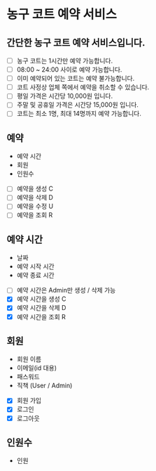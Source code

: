 # 농구 코트 예약 서비스

## 간단한 농구 코트 예약 서비스입니다.

- [ ] 농구 코트는 1시간만 예약 가능합니다.
- [ ] 08:00 ~ 24:00 사이로 예약 가능합니다.
- [ ] 이미 예약되어 있는 코트는 예약 불가능합니다.
- [ ] 코트 사정상 업체 쪽에서 예약을 취소할 수 있습니다.
- [ ] 평일 가격은 시간당 10,000원 입니다.
- [ ] 주말 및 공휴일 가격은 시간당 15,000원 입니다.
- [ ] 코트는 최소 1명, 최대 14명까지 예약 가능합니다.

## 예약

- 예약 시간
- 회원
- 인원수

- [ ] 예약을 생성 C
- [ ] 예약을 삭제 D
- [ ] 예약을 수정 U
- [ ] 예약을 조회 R

## 예약 시간

- 날짜
- 예약 시작 시간
- 예약 종료 시간

- [ ] 예약 시간은 Admin만 생성 / 삭제 가능
- [x] 예약 시간을 생성 C
- [x] 예약 시간을 삭제 D
- [x] 예약 시간을 조회 R

## 회원

- 회원 이름
- 이메일(id 대용)
- 패스워드
- 직책 (User / Admin)

- [x] 회원 가입
- [x] 로그인
- [x] 로그아웃

## 인원수

- 인원
